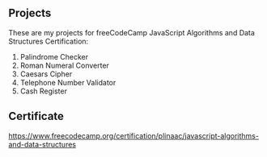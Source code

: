 ## Projects
These are my projects for freeCodeCamp JavaScript Algorithms and Data Structures Certification:

1. Palindrome Checker
2. Roman Numeral Converter
3. Caesars Cipher
4. Telephone Number Validator
5. Cash Register

## Certificate
https://www.freecodecamp.org/certification/plinaac/javascript-algorithms-and-data-structures
